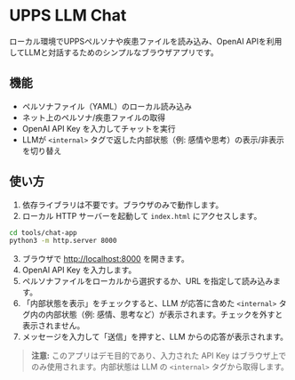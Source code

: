 # UPPS LLM Chat

ローカル環境でUPPSペルソナや疾患ファイルを読み込み、OpenAI APIを利用してLLMと対話するためのシンプルなブラウザアプリです。

## 機能

- ペルソナファイル（YAML）のローカル読み込み
- ネット上のペルソナ/疾患ファイルの取得
- OpenAI API Key を入力してチャットを実行
- LLMが `<internal>` タグで返した内部状態（例: 感情や思考）の表示/非表示を切り替え

## 使い方

1. 依存ライブラリは不要です。ブラウザのみで動作します。
2. ローカル HTTP サーバーを起動して `index.html` にアクセスします。

```bash
cd tools/chat-app
python3 -m http.server 8000
```

3. ブラウザで [http://localhost:8000](http://localhost:8000) を開きます。
4. OpenAI API Key を入力します。
5. ペルソナファイルをローカルから選択するか、URL を指定して読み込みます。
6. 「内部状態を表示」をチェックすると、LLM が応答に含めた `<internal>` タグ内の内部状態（例: 感情、思考など）が表示されます。チェックを外すと表示されません。
7. メッセージを入力して「送信」を押すと、LLM からの応答が表示されます。

> **注意:** このアプリはデモ目的であり、入力された API Key はブラウザ上でのみ使用されます。内部状態は LLM の `<internal>` タグから取得します。

